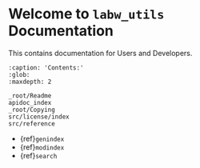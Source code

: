 # Welcome to `labw_utils` Documentation

This contains documentation for Users and Developers.

```{toctree}
:caption: 'Contents:'
:glob:
:maxdepth: 2

_root/Readme
apidoc_index
_root/Copying
src/license/index
src/reference
```

- {ref}`genindex`
- {ref}`modindex`
- {ref}`search`
